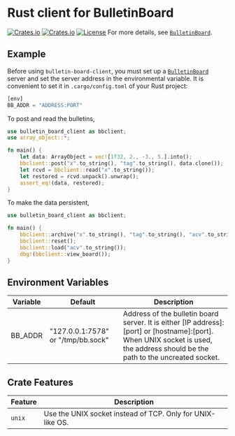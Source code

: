 Rust client for BulletinBoard
=============================
[![Crates.io](https://img.shields.io/crates/v/bulletin-board-client?style=flat-square)](https://crates.io/crates/bulletin-board-client)
[![Crates.io](https://img.shields.io/crates/d/bulletin-board-client?style=flat-square)](https://crates.io/crates/bulletin-board-client)
[![License](https://img.shields.io/badge/license-Apache%202.0-blue?style=flat-square)](https://github.com/YShoji-HEP/BulletinBoard/blob/main/LICENSE.txt)
For more details, see [`BulletinBoard`](https://github.com/YShoji-HEP/BulletinBoard).

Example
-------
Before using `bulletin-board-client`, you must set up a [`BulletinBoard`](https://github.com/YShoji-HEP/BulletinBoard) server and set the server address in the environmental variable. It is convenient to set it in `.cargo/config.toml` of your Rust project:
```rust
[env]
BB_ADDR = "ADDRESS:PORT"
```

To post and read the bulletins, 
```rust
use bulletin_board_client as bbclient;
use array_object::*;

fn main() {
    let data: ArrayObject = vec![1f32, 2., -3., 5.].into();
    bbclient::post("x".to_string(), "tag".to_string(), data.clone());
    let rcvd = bbclient::read("x".to_string());
    let restored = rcvd.unpack().unwrap();
    assert_eq!(data, restored);
}
```

To make the data persistent,
```rust
use bulletin_board_client as bbclient;

fn main() {
    bbclient::archive("x".to_string(), "tag".to_string(), "acv".to_string());
    bbclient::reset();
    bbclient::load("acv".to_string());
    dbg!(bbclient::view_board());
}
```
Environment Variables
---------------------
|Variable|Default|Description|
|-|-|-|
|BB_ADDR|"127.0.0.1:7578" or "/tmp/bb.sock"|Address of the bulletin board server. It is either [IP address]:[port] or [hostname]:[port]. When UNIX socket is used, the address should be the path to the uncreated socket.|


Crate Features
--------------
|Feature|Description|
|-|-|
|`unix`|Use the UNIX socket instead of TCP. Only for UNIX-like OS.|
